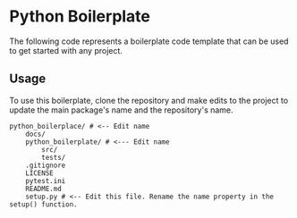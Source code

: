 # Python Boilerplate

The following code represents a boilerplate code template that can be used to get started with any project.

## Usage

To use this boilerplate, clone the repository and make edits to the project to update the main package's name and the repository's name.

```
python_boilerplace/ # <-- Edit name
    docs/
    python_boilerplate/ # <--- Edit name
        src/
        tests/
    .gitignore
    LICENSE
    pytest.ini
    README.md
    setup.py # <-- Edit this file. Rename the name property in the setup() function.
```
